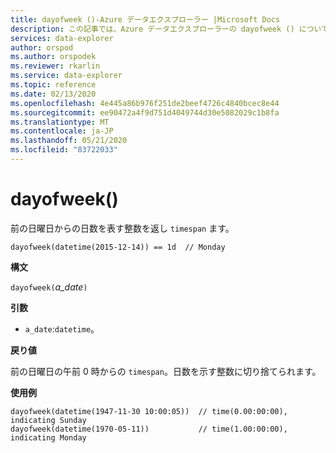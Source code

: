 ```yaml
---
title: dayofweek ()-Azure データエクスプローラー |Microsoft Docs
description: この記事では、Azure データエクスプローラーの dayofweek () について説明します。
services: data-explorer
author: orspod
ms.author: orspodek
ms.reviewer: rkarlin
ms.service: data-explorer
ms.topic: reference
ms.date: 02/13/2020
ms.openlocfilehash: 4e445a86b976f251de2beef4726c4840bcec8e44
ms.sourcegitcommit: ee90472a4f9d751d4049744d30e5082029c1b8fa
ms.translationtype: MT
ms.contentlocale: ja-JP
ms.lasthandoff: 05/21/2020
ms.locfileid: "83722033"
---
```

# <a name="dayofweek"></a>dayofweek()

前の日曜日からの日数を表す整数を返し `timespan` ます。

```kusto
dayofweek(datetime(2015-12-14)) == 1d  // Monday
```

**構文**

`dayofweek(`*a_date*`)`

**引数**

* `a_date`:`datetime`。

**戻り値**

前の日曜日の午前 0 時からの `timespan`。日数を示す整数に切り捨てられます。

**使用例**

```kusto
dayofweek(datetime(1947-11-30 10:00:05))  // time(0.00:00:00), indicating Sunday
dayofweek(datetime(1970-05-11))           // time(1.00:00:00), indicating Monday
```
